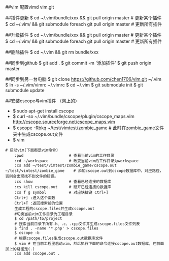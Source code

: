 ##vim
配置vimd
vim.git

##插件更新
$ cd ~/.vim/bundle/xxx && git pull origin master                # 更新某个插件
$ cd ~/.vim/ && git submodule foreach git pull origin master    # 更新所有插件

##升级插件
$ cd ~/.vim/bundle/xxx && git pull origin master                # 更新某个插件
$ cd ~/.vim/ && git submodule foreach git pull origin master    # 更新所有插件

##删除插件
$ cd ~/.vim && git rm bundle/xxx

##同步到github
$ git add .
$ git commit -m '添加插件'
$ git push origin master

##同步到另一台电脑
$ git clone https://github.com/chen1706/vim.git ~/.vim
$ ln -s ~/.vim/vimrc ~/.vimrc
$ cd ~/.vim
$ git submodule init
$ git submodule update

##安装cscope与vim插件 （网上的）

* $ sudo apt-get install cscope
* $ curl -so ~/.vim/bundle/cscope/plugin/cscope_maps.vim http://cscope.sourceforge.net/cscope_maps.vim
* $ cscope -Rbkq ~/test/vimtest/zombie_game # 此时在zombie_game文件夹中生成cscope.out文件
* $ vim     

```
# 启动vim(下面都是vim命令)
    :pwd                    # 查看当前vim的工作目录
    :cd ~/workspace         # 改变当前vim的工作目录为workspace
    :cs add ~/test/vimtest/zombie_game/cscope.out ~/test/vimtest/zombie_game    # 添加cscope.out到cscope数据库中，对应路径，否则会出现找不到文件的错误。
    :cs show                # 查看已经连接的数据库
    :cs kill cscope.out     # 断开已经连接的数据库
    :cs f g symbol          # 对应快捷键 Ctrl+]
    Ctrl+] :进入这个函数
    Ctrl+T :返回搜索前的位置
    生成工程的cscope.files并生成cscope.out
    #切换当前vim工作目录为工程目录
    $ cd /path/to/project
    # 搜索当前目录下所有.h、.c、.cpp文件并生成cscope.files文件列表
    $ find . -name '*.php' > cscope.files
    $ cscope -b
    # 根据cscope.files生成cscope.out数据库文件
    $ vim # 在当前工程里启动vim，然后执行下面的命令连接cscope.out数据库，在前面加上的路径是(.)
    :cs add cscope.out .
```
